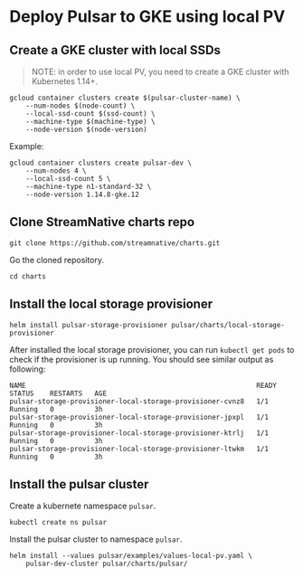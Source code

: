 # Deploy Pulsar to GKE using local PV

## Create a GKE cluster with local SSDs

> NOTE: in order to use local PV, you need to create a GKE cluster with Kubernetes 1.14+.

```
gcloud container clusters create $(pulsar-cluster-name) \
    --num-nodes $(node-count) \
    --local-ssd-count $(ssd-count) \
    --machine-type $(machine-type) \
    --node-version $(node-version)
```

Example: 

```
gcloud container clusters create pulsar-dev \
    --num-nodes 4 \
    --local-ssd-count 5 \
    --machine-type n1-standard-32 \
    --node-version 1.14.8-gke.12
```

## Clone StreamNative charts repo

```
git clone https://github.com/streamnative/charts.git
```

Go the cloned repository.

```
cd charts
```

## Install the local storage provisioner

```
helm install pulsar-storage-provisioner pulsar/charts/local-storage-provisioner
```

After installed the local storage provisioner, you can run `kubectl get pods` to check if the provisioner is up running.
You should see similar output as following:

```
NAME                                                         READY   STATUS    RESTARTS   AGE
pulsar-storage-provisioner-local-storage-provisioner-cvnz8   1/1     Running   0          3h
pulsar-storage-provisioner-local-storage-provisioner-jpxpl   1/1     Running   0          3h
pulsar-storage-provisioner-local-storage-provisioner-ktrlj   1/1     Running   0          3h
pulsar-storage-provisioner-local-storage-provisioner-ltwkm   1/1     Running   0          3h
```

## Install the pulsar cluster

Create a kubernete namespace `pulsar`.

```
kubectl create ns pulsar
```

Install the pulsar cluster to namespace `pulsar`.

```
helm install --values pulsar/examples/values-local-pv.yaml \
    pulsar-dev-cluster pulsar/charts/pulsar/
```
